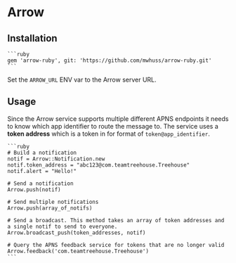 Arrow
==============


Installation
-----------------

    ```ruby
    gem 'arrow-ruby', git: 'https://github.com/mwhuss/arrow-ruby.git'
    ```
    
Set the `ARROW_URL` ENV var to the Arrow server URL.

Usage
-----------------

Since the Arrow service supports multiple different APNS endpoints it needs to know which app identifier to route the message to. The service uses a **token address** which is a token in for format of `token@app_identifier`.

    ```ruby
    # Build a notification
    notif = Arrow::Notification.new
    notif.token_address = "abc123@com.teamtreehouse.Treehouse"
    notif.alert = "Hello!"
    
    # Send a notification
    Arrow.push(notif)
    
    # Send multiple notifications
    Arrow.push(array_of_notifs)
    
    # Send a broadcast. This method takes an array of token addresses and a single notif to send to everyone.
    Arrow.broadcast_push(token_addresses, notif)
    
    # Query the APNS feedback service for tokens that are no longer valid
    Arrow.feedback('com.teamtreehouse.Treehouse')
    ```